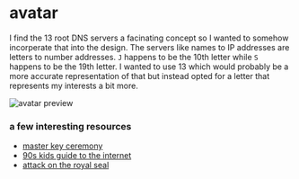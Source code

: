 # avatar
I find the 13 root DNS servers a facinating concept so I wanted to somehow incorperate that into the design. The servers like names to IP addresses are letters to number addresses. `J` happens to be the 10th letter while `S` happens to be the 19th letter. I wanted to use 13 which would probably be a more accurate representation of that but instead opted for a letter that represents my interests a bit more.

![avatar preview](https://raw.githubusercontent.com/metaheap/isomer/master/avatar.png "avatar preview")

### a few interesting resources
- [master key ceremony](https://www.youtube.com/watch?v=fUJM9tTvCG4)
- [90s kids guide to the internet](https://www.youtube.com/watch?v=mfMrVKnGzwg)
- [attack on the royal seal](https://www.youtube.com/watch?v=f8J52JhukLo)
